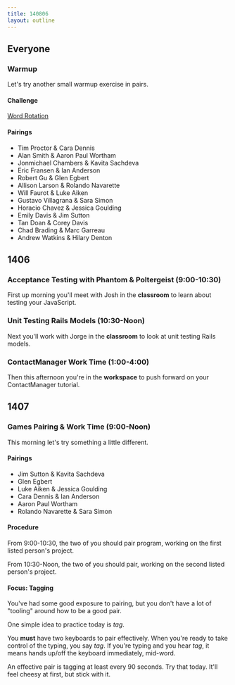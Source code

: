 ```yaml
---
title: 140806
layout: outline
---
```


## Everyone

### Warmup

Let's try another small warmup exercise in pairs.

#### Challenge

[Word Rotation](https://github.com/turingschool/thinking_in_algorithms/blob/master/challenges/word_rotation.markdown)

#### Pairings

* Tim Proctor & Cara Dennis
* Alan Smith & Aaron Paul Wortham
* Jonmichael Chambers & Kavita Sachdeva
* Eric Fransen & Ian Anderson
* Robert Gu & Glen Egbert
* Allison Larson & Rolando Navarette
* Will Faurot & Luke Aiken
* Gustavo Villagrana & Sara Simon
* Horacio Chavez & Jessica Goulding
* Emily Davis & Jim Sutton
* Tan Doan & Corey Davis
* Chad Brading & Marc Garreau
* Andrew Watkins & Hilary Denton

## 1406

### Acceptance Testing with Phantom & Poltergeist (9:00-10:30)

First up morning you'll meet with Josh in the **classroom** to
learn about testing your JavaScript.

### Unit Testing Rails Models (10:30-Noon)

Next you'll work with Jorge in the **classroom** to look at
unit testing Rails models.

### ContactManager Work Time (1:00-4:00)

Then this afternoon you're in the **workspace** to push
forward on your ContactManager tutorial.

## 1407

### Games Pairing & Work Time (9:00-Noon)

This morning let's try something a little different.

#### Pairings

* Jim Sutton & Kavita Sachdeva
* Glen Egbert
* Luke Aiken & Jessica Goulding
* Cara Dennis & Ian Anderson
* Aaron Paul Wortham
* Rolando Navarette & Sara Simon

#### Procedure

From 9:00-10:30, the two of you should pair program, working
on the first listed person's project.

From 10:30-Noon, the two of you should pair, working on the
second listed person's project.

#### Focus: Tagging

You've had some good exposure to pairing, but you don't have
a lot of "tooling" around how to be a good pair.

One simple idea to practice today is *tag*.

You **must** have two keyboards to pair effectively.
When you're ready to take control of the typing, you
say *tag*. If you're typing and you hear *tag*, it means
hands up/off the keyboard immediately, mid-word.

An effective pair is tagging at least every 90 seconds. Try
that today. It'll feel cheesy at first, but stick with it.

